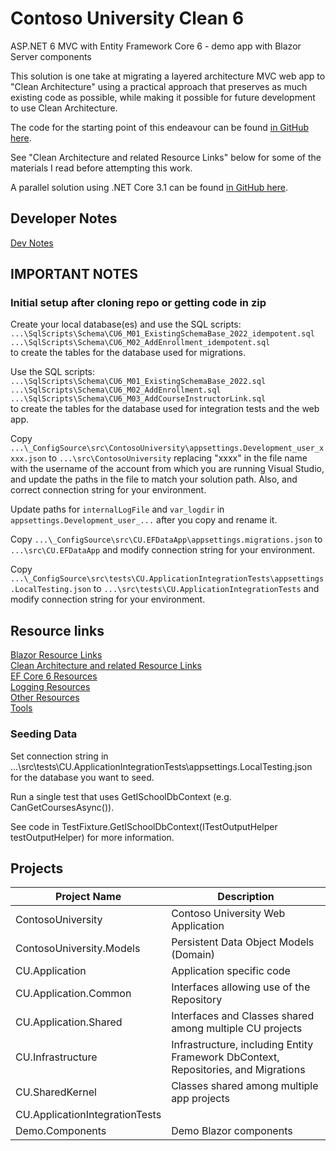 # Contoso University Clean 6

ASP.NET 6 MVC with Entity Framework Core 6 - demo app with Blazor Server components

This solution is one take at migrating a layered architecture MVC web app
to "Clean Architecture" using a practical approach that preserves as much
existing code as possible, while making it possible for future development
to use Clean Architecture.

The code for the starting point of this endeavour can be found
[in GitHub here](https://github.com/bgoodearl/ContosoUniversity_dnc31_MVC).

See "Clean Architecture and related Resource Links" below for
some of the materials I read before attempting this work.

A parallel solution using .NET Core 3.1 can be found [in GitHub here](https://github.com/bgoodearl/ContosoU_dnc31_MVCB_Clean).

## Developer Notes

[Dev Notes](./_docs/CC6__DevNotes.md)<br/>

## IMPORTANT NOTES

### Initial setup after cloning repo or getting code in zip

Create your local database(es) and use the SQL scripts:<br/>
`...\SqlScripts\Schema\CU6_M01_ExistingSchemaBase_2022_idempotent.sql`<br/>
`...\SqlScripts\Schema\CU6_M02_AddEnrollment_idempotent.sql`<br/>
to create the tables for the database used for migrations.<br/>

Use the SQL scripts:<br/>
`...\SqlScripts\Schema\CU6_M01_ExistingSchemaBase_2022.sql`<br/>
`...\SqlScripts\Schema\CU6_M02_AddEnrollment.sql`<br/>
`...\SqlScripts\Schema\CU6_M03_AddCourseInstructorLink.sql`<br/>
to create the tables for the database used for integration tests and the web app.<br/>

Copy `...\_ConfigSource\src\ContosoUniversity\appsettings.Development_user_xxxx.json`
to `...\src\ContosoUniversity` replacing "xxxx" in the file name with the 
username of the account from which you are running Visual Studio, and
update the paths in the file to match your solution path.  Also,
and correct connection string for your environment.

Update paths for `internalLogFile` and `var_logdir`
in `appsettings.Development_user_...` after you copy and rename it.

Copy `...\_ConfigSource\src\CU.EFDataApp\appsettings.migrations.json`
to `...\src\CU.EFDataApp` and modify connection string for your environment.

Copy `...\_ConfigSource\src\tests\CU.ApplicationIntegrationTests\appsettings.LocalTesting.json`
to `...\src\tests\CU.ApplicationIntegrationTests` and modify connection string for your environment.

## Resource links

[Blazor Resource Links](./_docs/CC6_BlazorResources.md)<br/>
[Clean Architecture and related Resource Links](./_docs/CC6_CleanResources.md)<br/>
[EF Core 6 Resources](./_docs/CC6_EFCore6Resources.md)<br/>
[Logging Resources](./_docs/CC6_Logging.md)<br/>
[Other Resources](./_docs/CC6_Resources.md)<br/>
[Tools](./_docs/CC6_Tools.md)<br/>

### Seeding Data

Set connection string in ...\src\tests\CU.ApplicationIntegrationTests\appsettings.LocalTesting.json
for the database you want to seed.

Run a single test that uses GetISchoolDbContext (e.g. CanGetCoursesAsync()).

See code in TestFixture.GetISchoolDbContext(ITestOutputHelper testOutputHelper) for more information.

## Projects

Project Name                    | Description
-------------                   | ------------
ContosoUniversity               | Contoso University Web Application
ContosoUniversity.Models        | Persistent Data Object Models (Domain)
CU.Application                  | Application specific code
CU.Application.Common           | Interfaces allowing use of the Repository
CU.Application.Shared           | Interfaces and Classes shared among multiple CU projects
CU.Infrastructure               | Infrastructure, including Entity Framework DbContext, Repositories, and Migrations
CU.SharedKernel                 | Classes shared among multiple app projects
CU.ApplicationIntegrationTests  | 
Demo.Components                 | Demo Blazor components
